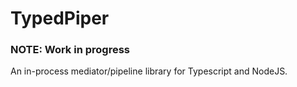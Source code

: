 # TypedPiper
### **NOTE: Work in progress**

An in-process mediator/pipeline library for Typescript and NodeJS.
